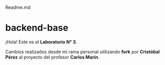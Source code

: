 Readme.md
# backend-base

¡Hola! Este es el **Laboratorio N° 3**.

Cambios realizados desde mi rama personal utilizando **fork** por **Cristóbal Pérez** al proyecto del profesor **Carlos Marín**.
